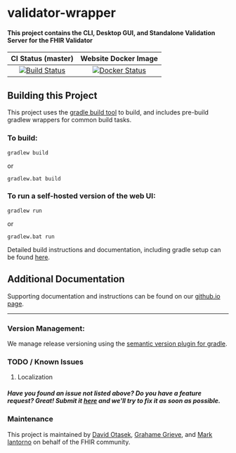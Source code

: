 # validator-wrapper
#### This project contains the CLI, Desktop GUI, and Standalone Validation Server for the FHIR Validator

| CI Status (master) | Website Docker Image |
| :---: | :---: |
| [![Build Status][Badge-BuildPipelineMaster]][Link-BuildPipelineMaster] | [![Docker Status][Badge-DockerHub]][Link-DockerHub] |


## Building this Project

This project uses the [gradle build tool][Link-GradleWebpage] to build, and includes pre-build gradlew wrappers for common build tasks. 

### To build:

```
gradlew build
```

or 

```
gradlew.bat build
```

### To run a self-hosted version of the web UI:

```
gradlew run
```

or

```
gradlew.bat run
```

Detailed build instructions and documentation, including gradle setup can be found [here][Link-GithubIOBuilding].

## Additional Documentation
Supporting documentation and instructions can be found on our [github.io page][Link-GithubIO].

---
### Version Management:
We manage release versioning using the [semantic version plugin for gradle][Link-SemanticVersionPlugin]. 

### TODO / Known Issues
1. Localization

##### Have you found an issue not listed above? Do you have a feature request? Great! Submit it [here][Link-GitHubIssues] and we'll try to fix it as soon as possible.

### Maintenance
This project is maintained by [David Otasek][Link-davidGithub], [Grahame Grieve][Link-grahameGithub], and [Mark Iantorno][Link-markGithub] on behalf of the FHIR community.

[Link-AzureProject]: https://dev.azure.com/fhir-pipelines/validator-wrapper
[Link-BuildPipelineMaster]: https://dev.azure.com/fhir-pipelines/validator-wrapper/_build/latest?definitionId=38&branchName=master
[Link-DockerHub]: https://hub.docker.com/repository/docker/markiantorno/validator-wrapper/general
[Link-CoreGithubLatestRelease]: https://github.com/hapifhir/org.hl7.fhir.core/releases/latest
[Link-ValidatorWrapperGithubLatestRelease]: https://github.com/hapifhir/org.hl7.fhir.validator-wrapper/releases/latest
[Link-GitHubIssues]: https://github.com/hapifhir/org.hl7.fhir.validator-wrapper/issues
[Link-GradleWebpage]: https://gradle.org/
[Link-GradleKotlinDSLPrimer]: https://docs.gradle.org/current/userguide/kotlin_dsl.html
[Link-GradleInstall]: https://gradle.org/install/
[Link-GradleWrapper]: https://docs.gradle.org/current/userguide/gradle_wrapper.html
[Link-ValidatorConfluence]: https://confluence.hl7.org/display/FHIR/Using+the+FHIR+Validator
[Link-SemanticVersionPlugin]: https://github.com/ethauvin/semver-gradle

[Link-GithubIO]: https://hl7.github.io/docs/validator-wrapper
[Link-GithubIOBuilding]: https://hl7.github.io/docs/validator-wrapper/building

[Badge-BuildPipelineMaster]: https://dev.azure.com/fhir-pipelines/validator-wrapper/_apis/build/status/Master%20Branch%20Pipeline?branchName=master
[Badge-DockerHub]: https://img.shields.io/docker/v/markiantorno/validator-wrapper

[Link-davidGithub]: https://github.com/dotasek
[Link-grahameGithub]: https://github.com/grahamegrieve
[Link-markGithub]: https://github.com/markiantorno
